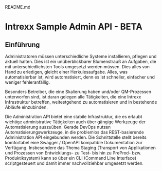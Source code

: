 README.md

# Intrexx Sample Admin API - BETA

## Einführung

Administratoren müssen unterschiedliche Systeme installieren, pflegen und aktuell halten. Dies ist ein unüberblickbarer Blumenstrauß an Aufgaben, die mit unterschiedlichsten Tools umgesetzt werden müssen. Dies alles von Hand zu erledigen, gleicht einer Herkulesaufgabe. Alles, was automatisierbar ist, wird automatisiert, denn es ist schneller, einfacher und weniger fehleranfällig. 

Besonders Betreiber, die eine Skalierung haben und/oder QM-Prozessen unterworfen sind, ist daran gelegen alle Tätigkeiten, die eine Intrexx Infrastruktur betreffen, weitestgehend zu automatisieren und in bestehende Abläufe einzubinden. 

Die Administration API bietet eine stabile Infrastruktur, die es erlaubt wichtige administrative Tätigkeiten auch über gängige Werkzeuge der Automatisierung auszuüben.  Gerade DevOps nutzen Automatisierungswerkzeuge, in die problemlos das REST-basierende Administration API eingebunden werden. Die Schnittstelle stellt bereits komfortabel eine Swagger / OpenAPI kompatible Dokumentation zur Verfügung. Insbesondere das Thema Staging (Transport von Applikationen und Prozessen von Entwicklungs- zu Test- bis hin zu PreProd- bzw. Produktiksystem) kann so über ein CLI (Command Line Interface) scriptgesteuert und damit immer nachvollziehbar umgesetzt werden.



